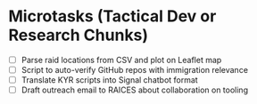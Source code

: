 # Microtasks (Tactical Dev or Research Chunks)

- [ ] Parse raid locations from CSV and plot on Leaflet map
- [ ] Script to auto-verify GitHub repos with immigration relevance
- [ ] Translate KYR scripts into Signal chatbot format
- [ ] Draft outreach email to RAICES about collaboration on tooling
